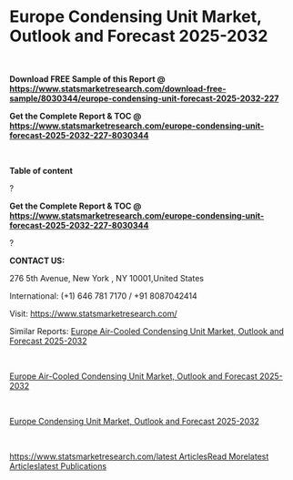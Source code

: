 <h1>Europe Condensing Unit Market, Outlook and Forecast 2025-2032</h1><br/><p><strong>Download FREE Sample of this Report @ <a href="https://www.statsmarketresearch.com/download-free-sample/8030344/europe-condensing-unit-forecast-2025-2032-227">https://www.statsmarketresearch.com/download-free-sample/8030344/europe-condensing-unit-forecast-2025-2032-227</a></strong></p>
 
 
 
 <div><b>Get the Complete Report & TOC @ <a href="https://www.statsmarketresearch.com/europe-condensing-unit-forecast-2025-2032-227-8030344">https://www.statsmarketresearch.com/europe-condensing-unit-forecast-2025-2032-227-8030344</a></b></div>
 
 
 
 <p><br />
 
 <b>Table of content</b></p>
 
 
 
 <p>? </p>
 
 
 
 <div><b>Get the Complete Report & TOC @ <a href="https://www.statsmarketresearch.com/europe-condensing-unit-forecast-2025-2032-227-8030344">https://www.statsmarketresearch.com/europe-condensing-unit-forecast-2025-2032-227-8030344</a></b></div>
 
 
 
 <p>? </p>
 
 
 
 <p><b>CONTACT US:</b><br />
 
 276 5th Avenue, New York , NY 10001,United States<br />
 
 International: (+1) 646 781 7170 / +91 8087042414<br />
 
 Visit: <a href="https://www.statsmarketresearch.com/">https://www.statsmarketresearch.com/</a><br />
 
 Similar Reports: <a href="https://www.statsmarketresearch.com/europe-condensing-unit-forecast-2025-2032-227-8030344">Europe Air-Cooled Condensing Unit Market, Outlook and Forecast 2025-2032</a><br />
 
 <br />
 
 <a href="https://www.statsmarketresearch.com/europe-condensing-unit-forecast-2025-2032-227-8030344">Europe Air-Cooled Condensing Unit Market, Outlook and Forecast 2025-2032</a><br />
 
 <br />
 
 <a href="https://www.statsmarketresearch.com/europe-condensing-unit-forecast-2025-2032-227-8030344">Europe Condensing Unit Market, Outlook and Forecast 2025-2032</a><br />
 
 <br />
 
 <a href="https://gyeongbokgung.com">https://www.statsmarketresearch.com/</a><a href="https://hallyeomaritime.com">latest Articles</a><a href="https://jingwansa.com">Read More</a><a href="https://nguoiviet.jp/">latest Articles</a><a href="https://www.intelmarketresearch.com/">latest Publications</a></p>